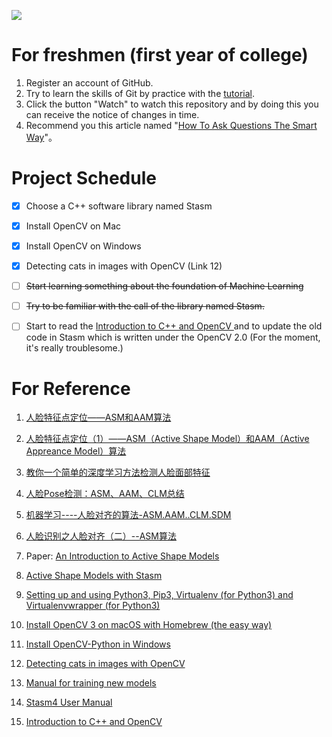 ![](https://img.shields.io/badge/Author-Sunset%20Wan-blue.svg)
# For freshmen (first year of college)
1. Register an account of GitHub.
2. Try to learn the skills of Git by practice with the [tutorial](https://www.liaoxuefeng.com/wiki/0013739516305929606dd18361248578c67b8067c8c017b000).
3. Click the button "Watch" to watch this repository and by doing this you can receive the notice of changes in time.
4. Recommend you this article named "[How To Ask Questions The Smart Way](https://github.com/ryanhanwu/How-To-Ask-Questions-The-Smart-Way)"。


# Project Schedule
- [x] Choose a C++ software library named Stasm
- [x] Install OpenCV on Mac
- [x] Install OpenCV on Windows
- [x] Detecting cats in images with OpenCV (Link 12)
- [ ] ~~Start learning something about the foundation of Machine Learning~~
- [ ] ~~Try to be familiar with the call of the library named Stasm.~~
- [ ] Start to read the [Introduction to C++ and OpenCV ](./Introduction_to_c++_and_opencv.pdf) and to update the old code in Stasm which is written under the OpenCV 2.0 (For the moment, it's really troublesome.)


# For Reference
1. [人脸特征点定位——ASM和AAM算法](http://blog.sina.com.cn/s/blog_6138c5b80101k8w3.html)    

2. [人脸特征点定位（1）——ASM（Active Shape Model）和AAM（Active Appreance Model）算法  ](http://blog.163.com/huai_jing@126/blog/static/1718619832013111525150259/)       

3. [教你一个简单的深度学习方法检测人脸面部特征](https://www.leiphone.com/news/201709/4l3CTuiKibmZbh5e.html)      

4. [人脸Pose检测：ASM、AAM、CLM总结](http://blog.csdn.net/wishchin/article/details/51554036)      

5. [机器学习----人脸对齐的算法-ASM.AAM..CLM.SDM](https://www.cnblogs.com/Anita9002/p/7094535.html)      

6. [人脸识别之人脸对齐（二）--ASM算法](http://blog.csdn.net/app_12062011/article/details/52572062)        
    
7. Paper: [An Introduction to Active Shape Models](./asm_overview.pdf)      

8. [Active Shape Models with Stasm](http://www.milbo.users.sonic.net/stasm/index.html)  
9. [Setting up and using Python3, Pip3, Virtualenv (for Python3) and Virtualenvwrapper (for Python3)](https://gist.github.com/IamAdiSri/a379c36b70044725a85a1216e7ee9a46)
10. [Install OpenCV 3 on macOS with Homebrew (the easy way)](https://www.pyimagesearch.com/2016/12/19/install-opencv-3-on-macos-with-homebrew-the-easy-way/)
11. [Install OpenCV-Python in Windows](https://docs.opencv.org/3.0-beta/doc/py_tutorials/py_setup/py_setup_in_windows/py_setup_in_windows.html)
12. [Detecting cats in images with OpenCV](https://www.pyimagesearch.com/2016/06/20/detecting-cats-in-images-with-opencv/)
13. [Manual for training new models](./Manual_for_training_new_models.pdf)
14. [Stasm4 User Manual](./Stasm4_User_Manual.pdf)
15. [Introduction to C++ and OpenCV ](./Introduction_to_c++_and_opencv.pdf)








